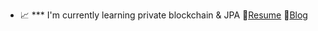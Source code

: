 - 📈  *** I'm currently learning private blockchain & JPA
📃[Resume](https://sjh9391985.github.io/)
📘[Blog](https://sjh9391985.tistory.com/)
